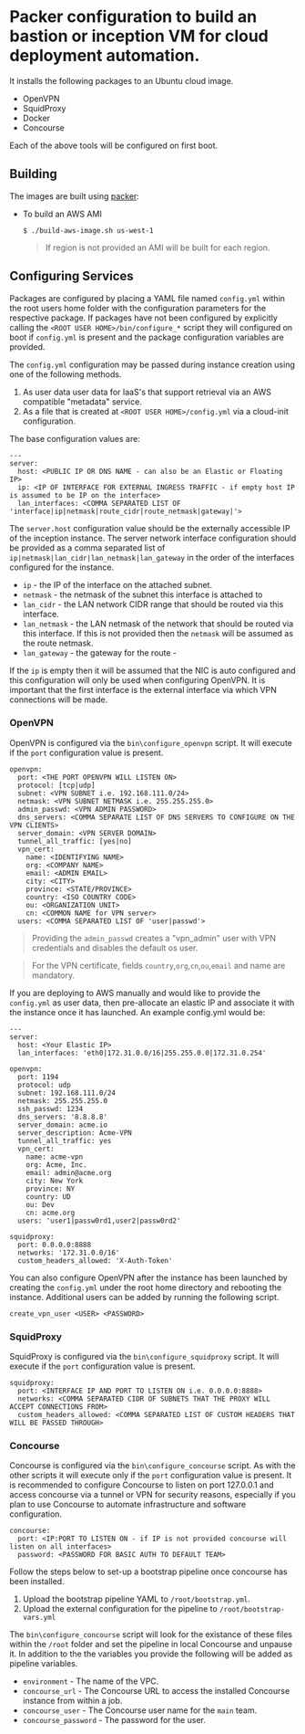 # Packer configuration to build an bastion or inception VM for cloud deployment automation.

It installs the following packages to an Ubuntu cloud image.

* OpenVPN
* SquidProxy
* Docker
* Concourse

Each of the above tools will be configured on first boot. 

## Building

The images are built using [packer](http://packer.io/): 

* To build an AWS AMI

  ```
  $ ./build-aws-image.sh us-west-1
  ```

  > If region is not provided an AMI will be built for each region.

## Configuring Services

Packages are configured by placing a YAML file named `config.yml` within the root users home folder with the configuration parameters for the respective package. If packages have not been configured by explicitly calling the `<ROOT USER HOME>/bin/configure_*` script they will configured on boot if `config.yml` is present and the package configuration variables are provided.

The `config.yml` configuration may be passed during instance creation using one of the following methods.

1. As user data user data for IaaS's that support retrieval via an AWS compatible "metadata" service.
2. As a file that is created at `<ROOT USER HOME>/config.yml` via a cloud-init configuration.

The base configuration values are:

```
---
server:
  host: <PUBLIC IP OR DNS NAME - can also be an Elastic or Floating IP>
  ip: <IP OF INTERFACE FOR EXTERNAL INGRESS TRAFFIC - if empty host IP is assumed to be IP on the interface>
  lan_interfaces: <COMMA SEPARATED LIST OF 'interface|ip|netmask|route_cidr|route_netmask|gateway|'>
```

The `server.host` configuration value should be the externally accessible IP of the inception instance. The server network interface configuration should be provided as a comma separated list of `ip|netmask|lan_cidr|lan_netmask|lan_gateway` in the order of the interfaces configured for the instance.

* `ip` - the IP of the interface on the attached subnet.
* `netmask` - the netmask of the subnet this interface is attached to
* `lan_cidr` - the LAN network CIDR range that should be routed via this interface. 
* `lan_netmask` - the LAN netmask of the network that should be routed via this interface. If this is not provided then the `netmask` will be assumed as the route netmask.
* `lan_gateway` - the gateway for the route -

If the `ip` is empty then it will be assumed that the NIC is auto configured and this configuration will only be used when configuring OpenVPN. It is important that the first interface is the external interface via which VPN connections will be made.

### OpenVPN

OpenVPN is configured via the `bin\configure_openvpn` script. It will execute if the `port` configuration value is present.

```
openvpn:
  port: <THE PORT OPENVPN WILL LISTEN ON>
  protocol: [tcp|udp]
  subnet: <VPN SUBNET i.e. 192.168.111.0/24>
  netmask: <VPN SUBNET NETMASK i.e. 255.255.255.0>
  admin_passwd: <VPN ADMIN PASSWORD>
  dns_servers: <COMMA SEPARATE LIST OF DNS SERVERS TO CONFIGURE ON THE VPN CLIENTS>
  server_domain: <VPN SERVER DOMAIN>
  tunnel_all_traffic: [yes|no]
  vpn_cert:
    name: <IDENTIFYING NAME>
    org: <COMPANY NAME>
    email: <ADMIN EMAIL>
    city: <CITY>
    province: <STATE/PROVINCE>
    country: <ISO COUNTRY CODE>
    ou: <ORGANIZATION UNIT>
    cn: <COMMON NAME for VPN server>
  users: <COMMA SEPARATED LIST OF 'user|passwd'>
```

> Providing the `admin_passwd` creates a "vpn_admin" user with VPN credentials and disables the default os user.

> For the VPN certificate, fields `country`,`org`,`cn`,`ou`,`email` and name are mandatory.

If you are deploying to AWS manually and would like to provide the `config.yml` as user data, then pre-allocate an elastic IP and associate it with the instance once it has launched. An example config.yml would be:

```
---
server:
  host: <Your Elastic IP>
  lan_interfaces: 'eth0|172.31.0.0/16|255.255.0.0|172.31.0.254'

openvpn:
  port: 1194
  protocol: udp
  subnet: 192.168.111.0/24
  netmask: 255.255.255.0
  ssh_passwd: 1234
  dns_servers: '8.8.8.8'
  server_domain: acme.io
  server_description: Acme-VPN
  tunnel_all_traffic: yes
  vpn_cert:
    name: acme-vpn
    org: Acme, Inc.
    email: admin@acme.org
    city: New York
    province: NY
    country: UD
    ou: Dev
    cn: acme.org
  users: 'user1|passw0rd1,user2|passw0rd2'

squidproxy:
  port: 0.0.0.0:8888
  networks: '172.31.0.0/16'
  custom_headers_allowed: 'X-Auth-Token'
```

You can also configure OpenVPN after the instance has been launched by creating the `config.yml` under the root home directory and rebooting the instance. Additional users can be added by running the following script.

```
create_vpn_user <USER> <PASSWORD>
```

### SquidProxy

SquidProxy is configured via the `bin\configure_squidproxy` script. It will execute if the `port` configuration value is present.

```
squidproxy:
  port: <INTERFACE IP AND PORT TO LISTEN ON i.e. 0.0.0.0:8888>
  networks: <COMMA SEPARATED CIDR OF SUBNETS THAT THE PROXY WILL ACCEPT CONNECTIONS FROM>
  custom_headers_allowed: <COMMA SEPARATED LIST OF CUSTOM HEADERS THAT WILL BE PASSED THROUGH>
```

### Concourse

Concourse is configured via the `bin\configure_concourse` script. As with the other scripts it will execute only if the `port` configuration value is present. It is recommended to configure Concourse to listen on port 127.0.0.1 and access concourse via a tunnel or VPN for security reasons, especially if you plan to use Concourse to automate infrastructure and software configuration.

```
concourse:
  port: <IP:PORT TO LISTEN ON - if IP is not provided concourse will listen on all interfaces>
  password: <PASSWORD FOR BASIC AUTH TO DEFAULT TEAM>
```

Follow the steps below to set-up a bootstrap pipeline once concourse has been installed.

1. Upload the bootstrap pipeline YAML to `/root/bootstrap.yml`.
2. Upload the external configuration for the pipeline to `/root/bootstrap-vars.yml`

The `bin\configure_concourse` script will look for the existance of these files within the `/root` folder and set the pipeline in local Concourse and unpause it. In addition to the the variables you provide the following will be added as pipeline variables.

* `environment` - The name of the VPC.
* `concourse_url` - The Concourse URL to access the installed Concourse instance from within a job.
* `concourse_user` - The Concourse user name for the `main` team.
* `concourse_password` -  The password for the user.
